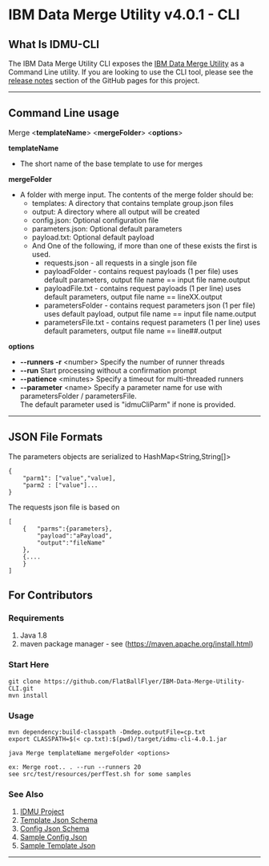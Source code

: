 # IBM Data Merge Utility v4.0.1 - CLI

## What Is IDMU-CLI
The IBM Data Merge Utility CLI exposes the [IBM Data Merge Utility](http://flatballflyer.github.io/IBM-Data-Merge-Utility/) as a Command Line utility. If you are looking to use the CLI tool, please see the [release notes](https://github.com/FlatBallFlyer/IBM-Data-Merge-Utility-CLI/releases) section of the GitHub pages for this project.

---

## Command Line usage
Merge &lt;__templateName__&gt; &lt;__mergeFolder__&gt; &lt;__options__&gt;

__templateName__
* The short name of the base template to use for merges 		

__mergeFolder__
* A folder with merge input. The contents of the merge folder should be:
  * templates: A directory that contains template group.json files 
  * output: A directory where all output will be created
  * config.json: Optional configuration file
  * parameters.json: Optional default parameters
  * payload.txt: Optional default payload
  * And One of the following, if more than one of these exists the first is used.
    * requests.json - all requests in a single json file
    * payloadFolder - contains request payloads (1 per file) uses default parameters, output file name == input file name.output 
    * payloadFile.txt - contains request payloads (1 per line) uses default parameters, output file name == lineXX.output
    * parametersFolder - contains request parameters json (1 per file) uses default payload, output file name == input file name.output
    * parametersFile.txt - contains request parameters (1 per line) uses default parameters, output file name == line##.output

__options__									
  * __--runners  -r__ &lt;number&gt; 
Specify the number of runner threads 
  * __--run__ 
Start processing without a confirmation prompt 	
  * __--patience__ &lt;minutes&gt; 
Specify a timeout for multi-threaded runners 
  * __--parameter__ &lt;name&gt; 
Specify a parameter name for use with parametersFolder / parametersFile.  
The default parameter used is "idmuCliParm" if none is provided. 
												
---

## JSON File Formats
The parameters objects are serialized to HashMap<String,String[]>

```
{
	"parm1": ["value","value], 
	"parm2 : ["value"]...
}
```

The requests json file is based on
```
[
	{	"parms":{parameters}, 
		"payload":"aPayload", 
		"output":"fileName"
	},
	{....
	}
]
```
## For Contributors 
### Requirements
1. Java 1.8 
1. maven package manager - see (https://maven.apache.org/install.html)

### Start Here

```
git clone https://github.com/FlatBallFlyer/IBM-Data-Merge-Utility-CLI.git
mvn install
```

### Usage

```
mvn dependency:build-classpath -Dmdep.outputFile=cp.txt
export CLASSPATH=$(< cp.txt):$(pwd)/target/idmu-cli-4.0.1.jar

java Merge templateName mergeFolder <options>

ex: Merge root.. . --run --runners 20
see src/test/resources/perfTest.sh for some samples
```

### See Also
1. [IDMU Project](https://github.com/FlatBallFlyer/IBM-Data-Merge-Utility)
1. [Template Json Schema](https://github.com/FlatBallFlyer/IBM-Data-Merge-Utility/blob/master/WebContent/jsonSchema/schema.template.json)
1. [Config Json Schema](https://github.com/FlatBallFlyer/IBM-Data-Merge-Utility/blob/master/WebContent/jsonSchema/schema.config.json)
1. [Sample Config Json](https://github.com/FlatBallFlyer/IBM-Data-Merge-Utility/blob/master/src/test/resources/config.sample.json)
1. [Sample Template Json](https://github.com/FlatBallFlyer/IBM-Data-Merge-Utility/blob/master/src/test/resources/system.sample.json)

---